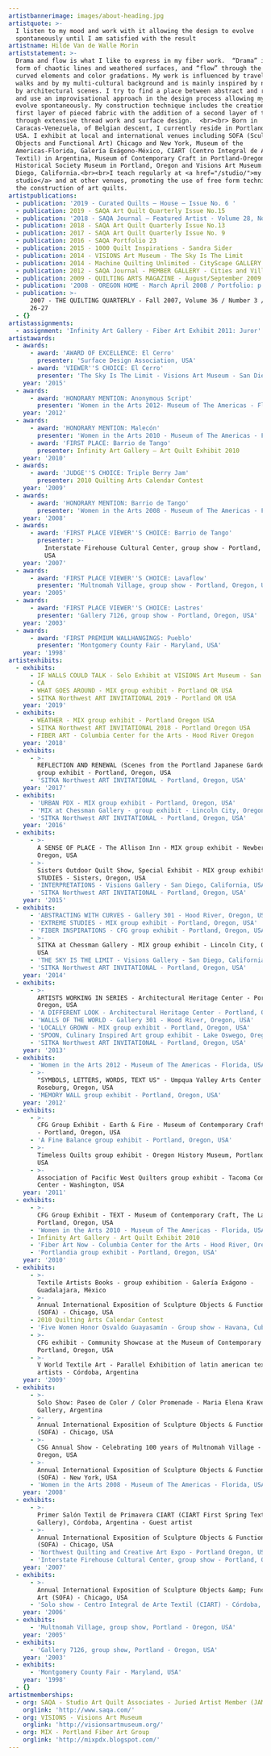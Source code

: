 ```yaml
---
artistbannerimage: images/about-heading.jpg
artistquote: >-
  I listen to my mood and work with it allowing the design to evolve
  spontaneously until I am satisfied with the result
artistname: Hilde Van de Walle Morin
artiststatement: >-
  Drama and flow is what I like to express in my fiber work.  “Drama” in the
  form of chaotic lines and weathered surfaces, and “flow” through the use of
  curved elements and color gradations. My work is influenced by travels, nature
  walks and by my multi-cultural background and is mainly inspired by nature and
  by architectural scenes. I try to find a place between abstract and realism,
  and use an improvisational approach in the design process allowing my work to
  evolve spontaneously. My construction technique includes the creation of a
  first layer of pieced fabric with the addition of a second layer of texture
  through extensive thread work and surface design.  <br><br> Born in
  Caracas-Venezuela, of Belgian descent, I currently reside in Portland, Oregon,
  USA. I exhibit at local and international venues including SOFA (Sculptured
  Objects and Functional Art) Chicago and New York, Museum of the
  Americas-Florida, Galería Exágono-México, CIART (Centro Integral de Arte
  Textil) in Argentina, Museum of Contemporary Craft in Portland-Oregon, Oregon
  Historical Society Museum in Portland, Oregon and Visions Art Museum in San
  Diego, California.<br><br>I teach regularly at <a href="/studio/">my
  studio</a> and at other venues, promoting the use of free form techniques in
  the construction of art quilts.
artistpublications:
  - publication: '2019 - Curated Quilts – House – Issue No. 6 '
  - publication: 2019 - SAQA Art Quilt Quarterly Issue No.15
  - publication: '2018 - SAQA Journal – Featured Artist - Volume 28, No.1'
  - publication: 2018 - SAQA Art Quilt Quarterly Issue No.13
  - publication: 2017 - SAQA Art Quilt Quarterly Issue No. 9
  - publication: 2016 - SAQA Portfolio 23
  - publication: 2015 - 1000 Quilt Inspirations - Sandra Sider
  - publication: 2014 - VISIONS Art Museum - The Sky Is The Limit
  - publication: 2014 - Machine Quilting Unlimited - CityScape GALLERY
  - publication: 2012 - SAQA Journal - MEMBER GALLERY - Cities and Villages - Fall 2012
  - publication: 2009 - QUILTING ARTS MAGAZINE - August/September 2009
  - publication: '2008 - OREGON HOME - March April 2008 / Portfolio: p 18'
  - publication: >-
      2007 - THE QUILTING QUARTERLY - Fall 2007, Volume 36 / Number 3 / #139 pp
      26-27
  - {}
artistassignments:
  - assignment: 'Infinity Art Gallery - Fiber Art Exhibit 2011: Juror'
artistawards:
  - awards:
      - award: 'AWARD OF EXCELLENCE: El Cerro'
        presenter: 'Surface Design Association, USA'
      - award: 'VIEWER''S CHOICE: El Cerro'
        presenter: 'The Sky Is The Limit - Visions Art Museum - San Diego, California, USA'
    year: '2015'
  - awards:
      - award: 'HONORARY MENTION: Anonymous Script'
        presenter: 'Women in the Arts 2012- Museum of The Americas - Florida, USA'
    year: '2012'
  - awards:
      - award: 'HONORARY MENTION: Malecón'
        presenter: 'Women in the Arts 2010 - Museum of The Americas - Florida, USA'
      - award: 'FIRST PLACE: Barrio de Tango'
        presenter: Infinity Art Gallery – Art Quilt Exhibit 2010
    year: '2010'
  - awards:
      - award: 'JUDGE''S CHOICE: Triple Berry Jam'
        presenter: 2010 Quilting Arts Calendar Contest
    year: '2009'
  - awards:
      - award: 'HONORARY MENTION: Barrio de Tango'
        presenter: 'Women in the Arts 2008 - Museum of The Americas - Florida, USA'
    year: '2008'
  - awards:
      - award: 'FIRST PLACE VIEWER''S CHOICE: Barrio de Tango'
        presenter: >-
          Interstate Firehouse Cultural Center, group show - Portland, Oregon,
          USA
    year: '2007'
  - awards:
      - award: 'FIRST PLACE VIEWER''S CHOICE: Lavaflow'
        presenter: 'Multnomah Village, group show - Portland, Oregon, USA'
    year: '2005'
  - awards:
      - award: 'FIRST PLACE VIEWER''S CHOICE: Lastres'
        presenter: 'Gallery 7126, group show - Portland, Oregon, USA'
    year: '2003'
  - awards:
      - award: 'FIRST PREMIUM WALLHANGINGS: Pueblo'
        presenter: 'Montgomery County Fair - Maryland, USA'
    year: '1998'
artistexhibits:
  - exhibits:
      - IF WALLS COULD TALK - Solo Exhibit at VISIONS Art Museum - San Diego
      - CA
      - WHAT GOES AROUND - MIX group exhibit - Portland OR USA
      - SITKA Northwest ART INVITATIONAL 2019 - Portland OR USA
    year: '2019'
  - exhibits:
      - WEATHER - MIX group exhibit - Portland Oregon USA
      - SITKA Northwest ART INVITATIONAL 2018 - Portland Oregon USA
      - FIBER ART - Columbia Center for the Arts - Hood River Oregon
    year: '2018'
  - exhibits:
      - >-
        REFLECTION AND RENEWAL (Scenes from the Portland Japanese Garden) - MIX
        group exhibit - Portland, Oregon, USA
      - 'SITKA Northwest ART INVITATIONAL - Portland, Oregon, USA'
    year: '2017'
  - exhibits:
      - 'URBAN PDX - MIX group exhibit - Portland, Oregon, USA'
      - 'MIX at Chessman Gallery - group exhibit - Lincoln City, Oregon, USA'
      - 'SITKA Northwest ART INVITATIONAL - Portland, Oregon, USA'
    year: '2016'
  - exhibits:
      - >-
        A SENSE OF PLACE - The Allison Inn - MIX group exhibit - Newberg,
        Oregon, USA
      - >-
        Sisters Outdoor Quilt Show, Special Exhibit - MIX group exhibit EXTREME
        STUDIES - Sisters, Oregon, USA
      - 'INTERPRETATIONS - Visions Gallery - San Diego, California, USA'
      - 'SITKA Northwest ART INVITATIONAL - Portland, Oregon, USA'
    year: '2015'
  - exhibits:
      - 'ABSTRACTING WITH CURVES - Gallery 301 - Hood River, Oregon, USA'
      - 'EXTREME STUDIES - MIX group exhibit - Portland, Oregon, USA'
      - 'FIBER INSPIRATIONS - CFG group exhibit - Portland, Oregon, USA'
      - >-
        SITKA at Chessman Gallery - MIX group exhibit - Lincoln City, Oregon,
        USA
      - 'THE SKY IS THE LIMIT - Visions Gallery - San Diego, California, USA'
      - 'SITKA Northwest ART INVITATIONAL - Portland, Oregon, USA'
    year: '2014'
  - exhibits:
      - >-
        ARTISTS WORKING IN SERIES - Architectural Heritage Center - Portland,
        Oregon, USA
      - 'A DIFFERENT LOOK - Architectural Heritage Center - Portland, Oregon, USA'
      - 'WALLS OF THE WORLD - Gallery 301 - Hood River, Oregon, USA'
      - 'LOCALLY GROWN - MIX group exhibit - Portland, Oregon, USA'
      - 'SPOON, Culinary Inspired Art group exhibit - Lake Oswego, Oregon, USA'
      - 'SITKA Northwest ART INVITATIONAL - Portland, Oregon, USA'
    year: '2013'
  - exhibits:
      - 'Women in the Arts 2012 - Museum of The Americas - Florida, USA'
      - >-
        "SYMBOLS, LETTERS, WORDS, TEXT US" - Umpqua Valley Arts Center -
        Roseburg, Oregon, USA
      - 'MEMORY WALL group exhibit - Portland, Oregon, USA'
    year: '2012'
  - exhibits:
      - >-
        CFG Group Exhibit - Earth & Fire - Museum of Contemporary Craft, The Lab
        - Portland, Oregon, USA
      - 'A Fine Balance group exhibit - Portland, Oregon, USA'
      - >-
        Timeless Quilts group exhibit - Oregon History Museum, Portland, Oregon,
        USA
      - >-
        Association of Pacific West Quilters group exhibit - Tacoma Convention
        Center - Washington, USA
    year: '2011'
  - exhibits:
      - >-
        CFG Group Exhibit - TEXT - Museum of Contemporary Craft, The Lab -
        Portland, Oregon, USA
      - 'Women in the Arts 2010 - Museum of The Americas - Florida, USA'
      - Infinity Art Gallery - Art Quilt Exhibit 2010
      - 'Fiber Art Now - Columbia Center for the Arts - Hood River, Oregon, USA'
      - 'Portlandia group exhibit - Portland, Oregon, USA'
    year: '2010'
  - exhibits:
      - >-
        Textile Artists Books - group exhibition - Galería Exágono -
        Guadalajara, México
      - >-
        Annual International Exposition of Sculpture Objects & Functional Art
        (SOFA) - Chicago, USA
      - 2010 Quilting Arts Calendar Contest
      - 'Five Women Honor Osvaldo Guayasamín - Group show - Havana, Cuba<'
      - >-
        CFG exhibit - Community Showcase at the Museum of Contemporary Craft -
        Portland, Oregon, USA
      - >-
        V World Textile Art - Parallel Exhibition of latin american textile
        artists - Córdoba, Argentina
    year: '2009'
  - exhibits:
      - >-
        Solo Show: Paseo de Color / Color Promenade - Maria Elena Kravetz
        Gallery, Argentina
      - >-
        Annual International Exposition of Sculpture Objects & Functional Art
        (SOFA) - Chicago, USA
      - >-
        CSG Annual Show - Celebrating 100 years of Multnomah Village - Portland,
        Oregon, USA
      - >-
        Annual International Exposition of Sculpture Objects & Functional Art
        (SOFA) - New York, USA
      - 'Women in the Arts 2008 - Museum of The Americas - Florida, USA'
    year: '2008'
  - exhibits:
      - >-
        Primer Salón Textil de Primavera CIART (CIART First Spring Textile
        Gallery), Córdoba, Argentina - Guest artist
      - >-
        Annual International Exposition of Sculpture Objects & Functional Art
        (SOFA) - Chicago, USA
      - 'Northwest Quilting and Creative Art Expo - Portland Oregon, USA'
      - 'Interstate Firehouse Cultural Center, group show - Portland, Oregon, USA'
    year: '2007'
  - exhibits:
      - >-
        Annual International Exposition of Sculpture Objects &amp; Functional
        Art (SOFA) - Chicago, USA
      - 'Solo show - Centro Integral de Arte Textil (CIART) - Córdoba, Argentina'
    year: '2006'
  - exhibits:
      - 'Multnomah Village, group show, Portland - Oregon, USA'
    year: '2005'
  - exhibits:
      - 'Gallery 7126, group show, Portland - Oregon, USA'
    year: '2003'
  - exhibits:
      - 'Montgomery County Fair - Maryland, USA'
    year: '1998'
  - {}
artistmemberships:
  - org: SAQA - Studio Art Quilt Associates - Juried Artist Member (JAM)
    orglink: 'http://www.saqa.com/'
  - org: VISIONS - Visions Art Museum
    orglink: 'http://visionsartmuseum.org/'
  - org: MIX - Portland Fiber Art Group
    orglink: 'http://mixpdx.blogspot.com/'
---
```


